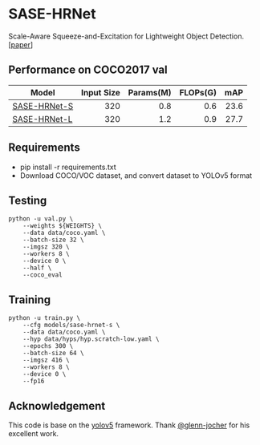 # SASE-HRNet
Scale-Aware Squeeze-and-Excitation for Lightweight Object Detection. [[paper]()]


## Performance on COCO2017 val
| Model | Input Size | Params(M) | FLOPs(G) | mAP |
| --- | --: | --: | --: | --: |
| [SASE-HRNet-S]() | 320 | 0.8 | 0.6 | 23.6 |
| [SASE-HRNet-L]() | 320 | 1.2 | 0.9 | 27.7 |


## Requirements
+ pip install -r requirements.txt
+ Download COCO/VOC dataset, and convert dataset to YOLOv5 format


## Testing
```shell
python -u val.py \
    --weights ${WEIGHTS} \
    --data data/coco.yaml \
    --batch-size 32 \
    --imgsz 320 \
    --workers 8 \
    --device 0 \
    --half \
    --coco_eval
```

## Training
```shell
python -u train.py \
    --cfg models/sase-hrnet-s \
    --data data/coco.yaml \
    --hyp data/hyps/hyp.scratch-low.yaml \
    --epochs 300 \
    --batch-size 64 \
    --imgsz 416 \
    --workers 8 \
    --device 0 \
    --fp16
```

## Acknowledgement
This code is base on the [yolov5](https://github.com/glenn-jocher/yolov5) framework.
Thank [@glenn-jocher](https://github.com/glenn-jocher) for his excellent work.